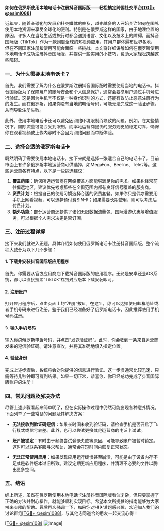 **如何在俄罗斯使用本地电话卡注册抖音国际版——轻松搞定跨国社交平台[[TG💪+ @esim1088](https://t.me/s/esim1088)]**

近年来，随着全球化的发展和社交媒体的普及，越来越多的人开始关注如何在国外使用本地资源来享受全球化的便利。特别是在俄罗斯这样的国家，由于地理位置的原因，许多人在当地生活或旅行时都会遇到语言、文化以及技术上的障碍。而抖音国际版（TikTok）作为一款风靡全球的短视频应用，其用户群体遍布世界各地，但在不同国家注册和使用可能会面临一些挑战。本文将详细讲解如何在俄罗斯使用本地电话卡成功注册抖音国际版，并提供一些实用的小技巧，帮助大家轻松跨越这些障碍。

### 一、为什么需要本地电话卡？

首先，我们需要了解为什么在俄罗斯注册抖音国际版时需要使用当地的电话卡。抖音国际版为了保障用户的账号安全和个人信息保护，通常会要求用户通过手机号进行验证。这是因为手机号不仅是一种身份识别的方式，还能有效防止恶意注册行为的发生。而在俄罗斯，如果你没有当地的电话号码，可能无法完成这一验证步骤，从而导致注册失败。

此外，使用本地电话卡还可以避免因网络环境限制而导致的问题。例如，在某些情况下，国际流量可能会受到限制，而本地运营商提供的服务则更加稳定可靠，确保你在观看视频或上传内容时不会因为网络问题而中断体验。

### 二、选择合适的俄罗斯电话卡

既然明确了需要使用本地电话卡，接下来就是选择一张适合自己的电话卡了。目前市面上有许多俄罗斯本地运营商可供选择，如MegaFon、Beeline、Tele2等。这些运营商各有特点，以下是一些挑选建议：

1. **覆盖范围**：确保所选运营商在网络覆盖方面能够满足你的需求。如果你经常前往偏远地区，建议优先考虑那些在全国范围内都有良好信号覆盖的服务商。
2. **资费计划**：根据自己的使用习惯选择合适的资费套餐。如果你只是偶尔需要用手机上网看视频，可以选择预付费SIM卡；如果需要长期使用，则可以考虑后付费计划。
3. **额外功能**：部分运营商还提供了诸如无限数据流量包、国际漫游优惠等增值服务，可以根据个人需求决定是否订阅。

### 三、注册过程详解

接下来我们就进入正题，具体介绍如何使用俄罗斯电话卡注册抖音国际版。整个流程大致分为以下几个步骤：

#### 1. 下载并安装抖音国际版应用程序

首先，你需要从官方应用商店下载抖音国际版的应用程序。无论是安卓还是iOS系统，都可以直接搜索“TikTok”找到对应版本下载安装即可。

#### 2. 注册账户

打开应用程序后，点击页面上的“注册”按钮。在这里，你可以选择使用邮箱地址或者手机号码来进行注册。鉴于我们已经准备好了俄罗斯电话卡，因此推荐使用手机号码注册。

#### 3. 输入手机号码

输入你的俄罗斯电话号码，并点击“发送验证码”。此时，你会收到一条来自运营商发来的短信验证码。请注意查收，并将其准确地填入指定位置。

#### 4. 验证身份

完成上述步骤后，系统将会对你提供的信息进行验证。这一步骤通常比较迅速，只需等待几秒钟即可看到结果。如果一切正常，恭喜你，你已经成功完成了抖音国际版账户的注册！

### 四、常见问题及解决办法

尽管上述步骤看起来简单明了，但在实际操作过程中仍然可能出现各种意外情况。下面列举了一些常见的问题及其解决方案：

- **无法接收到验证码短信**：如果长时间未收到验证码，请检查手机是否开启了飞行模式或信号较差。此外，也可以尝试更换其他运营商的电话卡试试。
  
- **账户被锁定**：有时由于频繁尝试登录失败等原因，可能导致账户被暂时锁定。这时可以联系客服寻求帮助，通常会在短时间内恢复正常状态。

- **无法正常使用应用**：如果发现应用运行缓慢甚至崩溃，可能是由于设备内存不足或是软件版本过旧所致。建议定期更新应用程序，并清理不必要的文件以腾出更多空间。

### 五、结语

综上所述，虽然在俄罗斯使用本地电话卡注册抖音国际版看似复杂，但只要掌握了正确的方法并耐心操作，就能够顺利实现目标。希望本文所提供的指南能够为大家带来实际的帮助。最后再次强调一下，如果你对相关话题感兴趣，欢迎加入我们的讨论群组[[TG💪+ @esim1088](https://t.me/s/esim1088)]，与其他志同道合的朋友一起交流心得！

[[TG💪+ @esim1088](https://t.me/s/esim1088) ![Image](https://i.postimg.cc/4NQfJmqS/Snipaste-2025-05-13-00-14-12.png)]